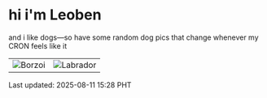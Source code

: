 # hi i'm Leoben

and i like dogs—so have some random dog pics that change whenever my CRON feels like it

|  |  |
|--------|----------|
| ![Borzoi](https://random-dog-vercel.vercel.app/api/random-borzoi?v=1754897282) | ![Labrador](https://random-dog-vercel.vercel.app/api/random-labrador?v=1754897282) |

Last updated: 2025-08-11 15:28 PHT
